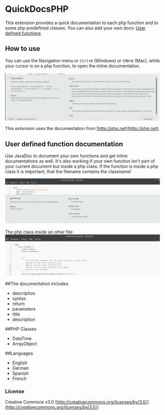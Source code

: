 # QuickDocsPHP
This extension provides a quick documentation to each php function and to some php predefined classes.
You can also add your own docs: [User defined functions](#user-defined-function-documentation) 

## How to use
You can use the Navigation menu or ```Ctrl+K``` (Windows) or ```CMD+K``` (Mac), while your cursor is on a php function, to open the inline documentation.

![Example](image/example.png?raw=true)

This extension uses the documentation from [http://php.net](http://php.net).

## User defined function documentation
Use JavaDoc to document your own functions and get inline documentations as well.
It's also working if your own function isn't part of your current document but inside a php class.
If the function is inside a php class it is important, that the filename contains the classname! 

![InlineDocs](image/user_func.png?raw=true)

The php class inside an other file:
![PHP-class](image/user_func_class.png?raw=true)

##The documentation includes
+ description
+ syntax
+ return
+ parameters
 + title
 + description

##PHP Classes
+ DateTime
+ ArrayObject

##Languages
+ English
+ German
+ Spanish
+ French


### License
Creative Commons v3.0
[http://creativecommons.org/licenses/by/3.0/](http://creativecommons.org/licenses/by/3.0/)


